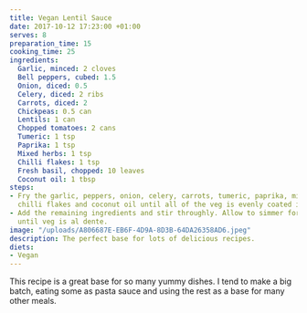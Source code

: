 ```yaml
---
title: Vegan Lentil Sauce
date: 2017-10-12 17:23:00 +01:00
serves: 8
preparation_time: 15
cooking_time: 25
ingredients:
  Garlic, minced: 2 cloves
  Bell peppers, cubed: 1.5
  Onion, diced: 0.5
  Celery, diced: 2 ribs
  Carrots, diced: 2
  Chickpeas: 0.5 can
  Lentils: 1 can
  Chopped tomatoes: 2 cans
  Tumeric: 1 tsp
  Paprika: 1 tsp
  Mixed herbs: 1 tsp
  Chilli flakes: 1 tsp
  Fresh basil, chopped: 10 leaves
  Coconut oil: 1 tbsp
steps:
- Fry the garlic, peppers, onion, celery, carrots, tumeric, paprika, mixed herbs,
  chilli flakes and coconut oil until all of the veg is evenly coated in the spices.
- Add the remaining ingredients and stir throughly. Allow to simmer for 15 mins or
  until veg is al dente.
image: "/uploads/A806687E-EB6F-4D9A-8D3B-64DA26358AD6.jpeg"
description: The perfect base for lots of delicious recipes.
diets:
- Vegan
---
```


This recipe is a great base for so many yummy dishes. I tend to make a big batch, eating some as pasta sauce and using the rest as a base for many other meals.
